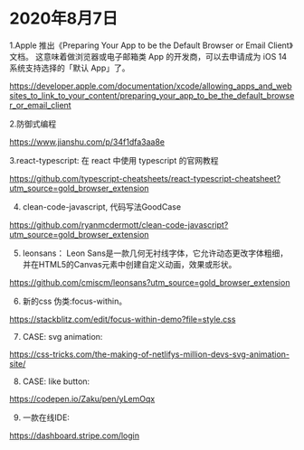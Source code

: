 # 2020年8月7日

1.Apple 推出《Preparing Your App to be the Default Browser or Email Client》文档。
这意味着做浏览器或电子邮箱类 App 的开发商，可以去申请成为 iOS 14 系统支持选择的「默认 App」了。

<https://developer.apple.com/documentation/xcode/allowing_apps_and_websites_to_link_to_your_content/preparing_your_app_to_be_the_default_browser_or_email_client>


2.防御式编程

<https://www.jianshu.com/p/34f1dfa3aa8e>

3.react-typescript: 在 react 中使用 typescript 的官网教程

<https://github.com/typescript-cheatsheets/react-typescript-cheatsheet?utm_source=gold_browser_extension>


4. clean-code-javascript, 代码写法GoodCase

<https://github.com/ryanmcdermott/clean-code-javascript?utm_source=gold_browser_extension>


5. leonsans：
Leon Sans是一款几何无衬线字体，它允许动态更改字体粗细，并在HTML5的Canvas元素中创建自定义动画，效果或形状。

<https://github.com/cmiscm/leonsans?utm_source=gold_browser_extension>

6. 新的css 伪类:focus-within。

<https://stackblitz.com/edit/focus-within-demo?file=style.css>

7. CASE: svg animation:

<https://css-tricks.com/the-making-of-netlifys-million-devs-svg-animation-site/>


8. CASE: like button:

<https://codepen.io/Zaku/pen/yLemOqx>

9. 一款在线IDE:

<https://dashboard.stripe.com/login>